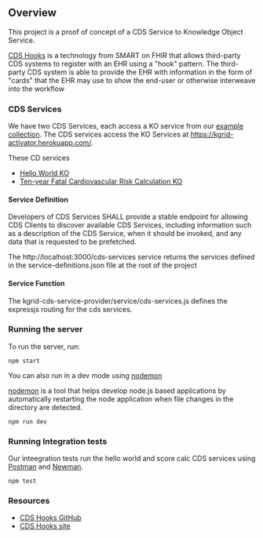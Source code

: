 ## Overview
This project is a proof of concept of a CDS Service
to Knowledge Object Service.

[CDS Hooks](https://cds-hooks.org/) is a technology from SMART on FHIR that allows third-party CDS systems to register with an
EHR using a "hook" pattern. The third-party CDS system is able to provide
the EHR with information in the form of "cards" that the EHR may use to
show the end-user or otherwise interweave into the workflow

### CDS Services
We have two CDS Services, each access a KO service from our
[example collection](https://github.com/kgrid-objects/example-collection).  The CDS services access
the KO Services at https://kgrid-activator.herokuapp.com/.

These CD services

- [Hello World KO](https://kgrid-activator.herokuapp.com/kos/hello/world)
- [Ten-year Fatal Cardiovascular Risk Calculation KO](https://kgrid-activator.herokuapp.com/kos/score/calc)


#### Service Definition
Developers of CDS Services SHALL provide a stable endpoint for allowing
CDS Clients to discover available CDS Services, including information
such as a description of the CDS Service, when it should be invoked, and any data that is requested to be prefetched.

The http://localhost:3000/cds-services service returns the services defined in
the service-definitions.json file at the root of the project

#### Service Function
The kgrid-cds-service-provider/service/cds-services.js defines the expressjs
routing for the cds services.

### Running the server
To run the server, run:

```
npm start
```

You can also run in a dev mode using [nodemon](https://www.npmjs.com/package/nodemon)

[nodemon](https://www.npmjs.com/package/nodemon) is a tool that helps develop node.js based applications by
automatically restarting the node application when file changes in the
directory are detected.

```
npm run dev
```

### Running Integration tests

Our inteegration tests run the hello world and score calc CDS services using [Postman](https://www.getpostman.com/) and
[Newman](https://www.npmjs.com/package/newman). 

```
npm test
```



### Resources

- [CDS Hooks GitHub](https://github.com/cds-hooks)
- [CDS Hooks site](https://cds-hooks.org/)
